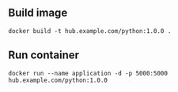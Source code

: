 ## Build image

`docker build -t hub.example.com/python:1.0.0 .`

## Run container

`docker run --name application -d -p 5000:5000 hub.example.com/python:1.0.0`
